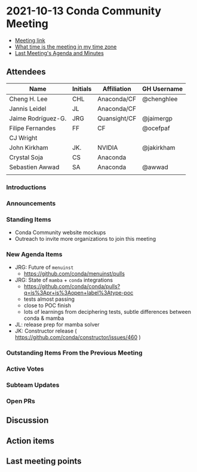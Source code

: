 # 2021-10-13 Conda Community Meeting

* [Meeting link](https://zoom.us/j/9138593505?pwd=SWh3dE1IK05LV01Qa0FJZ1ZpMzJLZz09)
* [What time is the meeting in my time zone](https://arewemeetingyet.com/UTC/2021-10-13/17:00/b/Conda%20community%20meeting)
* [Last Meeting's Agenda and Minutes](https://github.com/conda-incubator/governance/tree/master/meetings)


## Attendees

| Name               | Initials | Affiliation   | GH Username     |
| ------------------ | -------- | ------------- | --------------- |
| Cheng H. Lee       | CHL      | Anaconda/CF   | @chenghlee      |
| Jannis Leidel      | JL       | Anaconda/CF   |   |
| Jaime Rodríguez-G. | JRG      | Quansight/CF  | @jaimergp       |
| Filipe Fernandes   | FF       | CF            | @ocefpaf        |
| CJ Wright | | | |
| John Kirkham       | JK.      | NVIDIA        | @jakirkham      |
| Crystal Soja       | CS       | Anaconda      |   |
| Sebastien Awwad    | SA       | Anaconda      | @awwad          |
| | | | |


### Introductions


### Announcements


### Standing Items

* Conda Community website mockups
* Outreach to invite more organizations to join this meeting


### New Agenda Items

- JRG: Future of `menuinst`
    - https://github.com/conda/menuinst/pulls
- JRG: State of `mamba` + `conda` integrations
    - https://github.com/conda/conda/pulls?q=is%3Apr+is%3Aopen+label%3Atype-poc
    - tests almost passing
    - close to POC finish
    - lots of learnings from deciphering tests, subtle differences between conda & mamba
- JL: release prep for mamba solver
- JK: Constructor release ( https://github.com/conda/constructor/issues/460 )


### Outstanding Items From the Previous Meeting


### Active Votes


### Subteam Updates


### Open PRs


## Discussion


## Action items


## Last meeting points